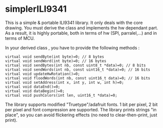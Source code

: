 # simplerILI9341
This is a simple &amp; portable ILI9341 library.
It only deals with the core drawing. 
You must derive the class and implements the hw dependant part.
As a result, it is highly portable, both in terms of hw (SPI, parralel,...) and in terms of MCU.

In your derived class , you have to provide the following methods :

    virtual void sendByte(int byte)=0; // 8 bytes
    virtual void sendWord(int byte)=0; // 16 bytes
    virtual void sendBytes(int nb, const uint8_t *data)=0; // 8 bits
    virtual void sendWords(int nb, const uint16_t *data)=0; // 16 bits
    virtual void updateHwRotation()=0;
    virtual void floodWords(int nb, const uint16_t data)=0; // 16 bits            
    virtual void setAddress(int x, int y, int w, int h)=0;
    virtual void dataEnd()=0;
    virtual void dataBegin()=0;
    virtual void pushColors(int len, uint16_t *data)=0;


The library supports modified "Truetype"/adafruit fonts.
1 bit per pixel, 2 bit per pixel and font compression are supported.
The library prints strings "in place", so you can avoid flickering effects (no need to clear-then-print, just print).
